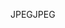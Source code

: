 <span data-ttu-id="44729-101">JPEG</span><span class="sxs-lookup"><span data-stu-id="44729-101">JPEG</span></span>